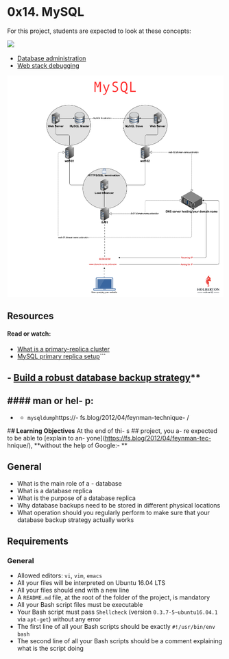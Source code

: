 # 0x14. MySQL

For this project, students are expected to look at these concepts:

![](https://d1.awsstatic.com/asset-repository/products/amazon-rds/1024px-MySQL.ff87215b43fd7292af172e2a5d9b844217262571.png)

- [Database administration](https://intranet.hbtn.io/concepts/49)
- [Web stack debugging](https://intranet.hbtn.io/concepts/68)

![](https://github.com/Cristhian-Carbonell/holberton-system_engineering-devops/blob/master/0x14-mysql/imagen/KkrkDHT.png?raw=true)
## Resources
#### Read or watch:

- [What is a primary-replica cluster](https://www.digitalocean.com/community/tutorials/how-to-choose-a-redundancy-plan-to-ensure-high-availability#sql-replication)
- [MySQL primary replica setup](https://intranet.hbtn.io/rltoken/M2mXERIEQA7w0Pkj85nTNw)```

## - [Build a robust database backup strategy](https://www.databasejournal.com/[features/mssql/de](https://fs.blog/2012/04/feynman-technique/)ve**loping-a-sql-server-backup-strategy.html)**

## #### man or hel- p:

- - ```mysqldump```https://- fs.blog/2012/04/feynman-technique- /

#**# Learning Objectives**
At the end of thi- s ## project, you a- re expected to be able to [explain to an- yone](https://fs.blog/2012/04/feynman-tec- hnique/), **without the help of Google:- **

## General
- What is the main role of a - database
- What is a database replica
- What is the purpose of a database replica
- Why database backups need to be
stored in different physical locations
- What operation should you regularly perform to make sure that your database backup strategy actually works

## Requirements
### General
- Allowed editors: ```vi```, ```vim```, ```emacs```
- All your files will be interpreted on Ubuntu 16.04 LTS
- All your files should end with a new line
- A ```README.md``` file, at the root of the folder of the project, is mandatory
- All your Bash script files must be executable
- Your Bash script must pass ```Shellcheck``` (version ```0.3.7-5~ubuntu16.04.1``` via ```apt-get```) without any error
- The first line of all your Bash scripts should be exactly ```#!/usr/bin/env bash```
- The second line of all your Bash scripts should be a comment explaining what is the script doing

